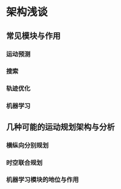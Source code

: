 # 架构浅谈

## 常见模块与作用

### 运动预测

### 搜索

### 轨迹优化

### 机器学习

## 几种可能的运动规划架构与分析

### 横纵向分别规划

### 时空联合规划

### 机器学习模块的地位与作用


